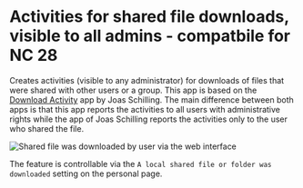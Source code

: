 # Activities for shared file downloads, visible to all admins - compatbile for NC 28

Creates activities (visible to any administrator) for downloads of files that were shared with other users or a group. This app is based on the [Download Activity](https://github.com/nextcloud/files_downloadactivity) app by Joas Schilling. The main difference between both apps is that this app reports the activities to all users with administrative rights while the app of Joas Schilling reports the activities only to the user who shared the file.

![Shared file was downloaded by user via the web interface](docs/screenshot.png)

The feature is controllable via the `A local shared file or folder was downloaded` setting on the personal page.
